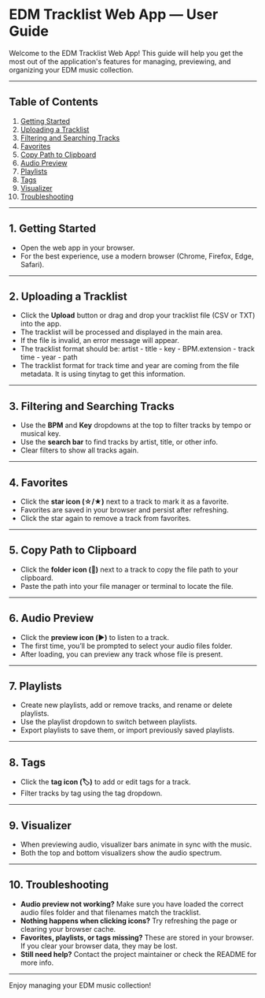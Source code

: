 # EDM Tracklist Web App — User Guide

Welcome to the EDM Tracklist Web App! This guide will help you get the most out of the application's features for managing, previewing, and organizing your EDM music collection.

---

## Table of Contents
1. [Getting Started](#getting-started)
2. [Uploading a Tracklist](#uploading-a-tracklist)
3. [Filtering and Searching Tracks](#filtering-and-searching-tracks)
4. [Favorites](#favorites)
5. [Copy Path to Clipboard](#copy-path-to-clipboard)
6. [Audio Preview](#audio-preview)
7. [Playlists](#playlists)
8. [Tags](#tags)
9. [Visualizer](#visualizer)
10. [Troubleshooting](#troubleshooting)

---

## 1. Getting Started
- Open the web app in your browser.
- For the best experience, use a modern browser (Chrome, Firefox, Edge, Safari).

---

## 2. Uploading a Tracklist
- Click the **Upload** button or drag and drop your tracklist file (CSV or TXT) into the app.
- The tracklist will be processed and displayed in the main area.
- If the file is invalid, an error message will appear.
- The tracklist format should be: artist - title - key - BPM.extension - track time - year - path
- The tracklist format for track time and year are coming from the file metadata.  It is using tinytag to get this information.

---

## 3. Filtering and Searching Tracks
- Use the **BPM** and **Key** dropdowns at the top to filter tracks by tempo or musical key.
- Use the **search bar** to find tracks by artist, title, or other info.
- Clear filters to show all tracks again.

---

## 4. Favorites
- Click the **star icon (☆/★)** next to a track to mark it as a favorite.
- Favorites are saved in your browser and persist after refreshing.
- Click the star again to remove a track from favorites.

---

## 5. Copy Path to Clipboard
- Click the **folder icon (📁)** next to a track to copy the file path to your clipboard.
- Paste the path into your file manager or terminal to locate the file.

---

## 6. Audio Preview
- Click the **preview icon (▶️)** to listen to a track.
- The first time, you’ll be prompted to select your audio files folder.
- After loading, you can preview any track whose file is present.

---

## 7. Playlists
- Create new playlists, add or remove tracks, and rename or delete playlists.
- Use the playlist dropdown to switch between playlists.
- Export playlists to save them, or import previously saved playlists.

---

## 8. Tags
- Click the **tag icon (🏷️)** to add or edit tags for a track.
- Filter tracks by tag using the tag dropdown.

---

## 9. Visualizer
- When previewing audio, visualizer bars animate in sync with the music.
- Both the top and bottom visualizers show the audio spectrum.

---

## 10. Troubleshooting
- **Audio preview not working?** Make sure you have loaded the correct audio files folder and that filenames match the tracklist.
- **Nothing happens when clicking icons?** Try refreshing the page or clearing your browser cache.
- **Favorites, playlists, or tags missing?** These are stored in your browser. If you clear your browser data, they may be lost.
- **Still need help?** Contact the project maintainer or check the README for more info.

---

Enjoy managing your EDM music collection!
